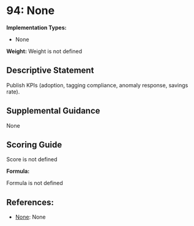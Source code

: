 # 94: None

**Implementation Types:**

- None

**Weight:** Weight is not defined

## Descriptive Statement

Publish KPIs (adoption, tagging compliance, anomaly response, savings rate).

## Supplemental Guidance

None

## Scoring Guide

Score is not defined

**Formula:**

Formula is not defined

## References:

- [None](None): None
